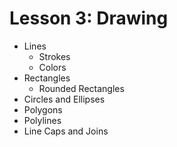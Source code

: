 # Lesson 3: Drawing
* Lines
  * Strokes
  * Colors
* Rectangles
  * Rounded Rectangles
* Circles and Ellipses
* Polygons
* Polylines
* Line Caps and Joins
